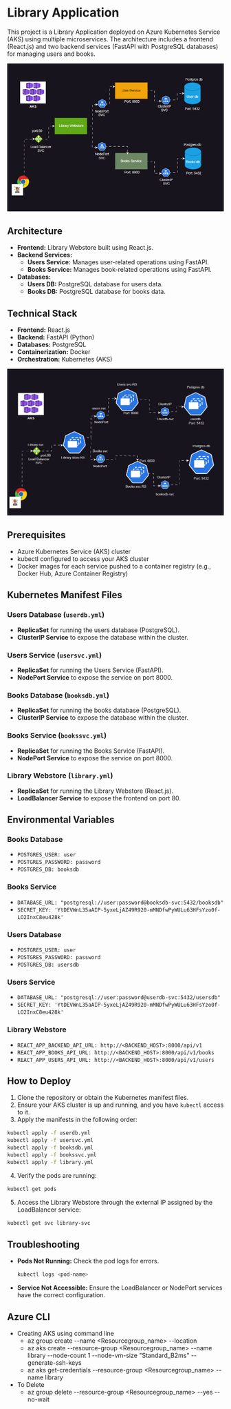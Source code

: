 
# Library Application

This project is a Library Application deployed on Azure Kubernetes Service (AKS) using multiple microservices. The architecture includes a frontend (React.js) and two backend services (FastAPI with PostgreSQL databases) for managing users and books.

![image](images/plan.png)

## Architecture

- **Frontend:** Library Webstore built using React.js.
- **Backend Services:**
  - **Users Service:** Manages user-related operations using FastAPI.
  - **Books Service:** Manages book-related operations using FastAPI.
- **Databases:**
  - **Users DB:** PostgreSQL database for users data.
  - **Books DB:** PostgreSQL database for books data.

## Technical Stack

- **Frontend:** React.js
- **Backend:** FastAPI (Python)
- **Databases:** PostgreSQL
- **Containerization:** Docker
- **Orchestration:** Kubernetes (AKS)

![image](images/k8s_realization.png)
  
## Prerequisites

- Azure Kubernetes Service (AKS) cluster
- kubectl configured to access your AKS cluster
- Docker images for each service pushed to a container registry (e.g., Docker Hub, Azure Container Registry)

## Kubernetes Manifest Files

### Users Database (`userdb.yml`)
- **ReplicaSet** for running the users database (PostgreSQL).
- **ClusterIP Service** to expose the database within the cluster.

### Users Service (`usersvc.yml`)
- **ReplicaSet** for running the Users Service (FastAPI).
- **NodePort Service** to expose the service on port 8000.

### Books Database (`booksdb.yml`)
- **ReplicaSet** for running the books database (PostgreSQL).
- **ClusterIP Service** to expose the database within the cluster.

### Books Service (`bookssvc.yml`)
- **ReplicaSet** for running the Books Service (FastAPI).
- **NodePort Service** to expose the service on port 8000.

### Library Webstore (`library.yml`)
- **ReplicaSet** for running the Library Webstore (React.js).
- **LoadBalancer Service** to expose the frontend on port 80.

## Environmental Variables

### Books Database
- `POSTGRES_USER: user`
- `POSTGRES_PASSWORD: password`
- `POSTGRES_DB: booksdb`

### Books Service
- `DATABASE_URL: "postgresql://user:password@booksdb-svc:5432/booksdb"`
- `SECRET_KEY: 'YtDEVWnL35aAIP-5yxeLjAZ49R920-mMNDfwPyWULu63HFsYzo0f-LO2InxC8eu428k'`

### Users Database
- `POSTGRES_USER: user`
- `POSTGRES_PASSWORD: password`
- `POSTGRES_DB: usersdb`

### Users Service
- `DATABASE_URL: "postgresql://user:password@userdb-svc:5432/usersdb"`
- `SECRET_KEY: 'YtDEVWnL35aAIP-5yxeLjAZ49R920-mMNDfwPyWULu63HFsYzo0f-LO2InxC8eu428k'`

### Library Webstore
- `REACT_APP_BACKEND_API_URL: http://<BACKEND_HOST>:8000/api/v1`
- `REACT_APP_BOOKS_API_URL: http://<BACKEND_HOST>:8000/api/v1/books`
- `REACT_APP_USERS_API_URL: http://<BACKEND_HOST>:8000/api/v1/users`

## How to Deploy

1. Clone the repository or obtain the Kubernetes manifest files.
2. Ensure your AKS cluster is up and running, and you have `kubectl` access to it.
3. Apply the manifests in the following order:

```bash
kubectl apply -f userdb.yml
kubectl apply -f usersvc.yml
kubectl apply -f booksdb.yml
kubectl apply -f bookssvc.yml
kubectl apply -f library.yml
```

4. Verify the pods are running:

```bash
kubectl get pods
```

5. Access the Library Webstore through the external IP assigned by the LoadBalancer service:

```bash
kubectl get svc library-svc
```

## Troubleshooting

- **Pods Not Running:** Check the pod logs for errors.
  
  ```bash
  kubectl logs <pod-name>
  ```

- **Service Not Accessible:** Ensure the LoadBalancer or NodePort services have the correct configuration.





## Azure CLI

* Creating AKS using command line
    * az group create --name <Resourcegroup_name> --location <region>
    * az aks create --resource-group <Resourcegroup_name> --name library --node-count 1 --node-vm-size "Standard_B2ms" --generate-ssh-keys
    * az aks get-credentials --resource-group <Resourcegroup_name> --name library
* To Delete
    * az group delete --resource-group <Resourcegroup_name> --yes --no-wait



